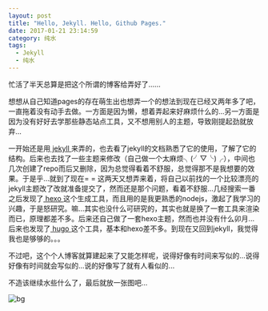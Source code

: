 ```yaml
---
layout: post
title: "Hello, Jekyll. Hello, Github Pages."
date: 2017-01-21 23:14:59
category: 纯水
tags:
  - Jekyll
  - 纯水
---
```


忙活了半天总算是把这个所谓的博客给弄好了......

想想从自己知道pages的存在萌生出也想弄一个的想法到现在已经又两年多了吧，一直拖着没有动手去做。一方面是因为懒，想着弄起来好麻烦什么的...另一方面是因为没有好好去学那些静态站点工具，又不想用别人的主题，导致刚提起劲就放弃...

一开始还是用[ jekyll ](https://jekyllrb.com/)来弄的，也去看了jekyll的文档熟悉了它的使用，了解了它的结构。后来也去找了一些主题来修改（自己做一个太麻烦╮(╯▽╰)╭），中间也几次创建了repo而后又删除，因为总觉得看着不舒服，总觉得那不是我想要的效果。于是乎...就到了现在= = 这两天又想弄来着，将自己以前找的一个比较漂亮的jekyll主题改了改就准备提交了，然而还是那个问题，看着不舒服...几经搜索一番之后发现了[ hexo ](https://hexo.io) 这个生成工具，而且用的是我更熟悉的nodejs，激起了我学习的兴趣，于是怒研究。嘛...其实也没什么可研究的，其实也就是换了一套工具来渲染而已，原理都差不多。后来还自己做了一套hexo主题，然而也并没有什么卯月... 后来也发现了[ hugo ](http://www.gohugo.org/)这个工具，基本和hexo差不多。到现在又回到jekyll，我觉得我也是够够的。。。


不过吧，这个个人博客就算建起来了又能怎样呢，说得好像有时间来写似的...说得好像有时间就会写似的...说的好像写了就有人看似的...

不造该继续水些什么了，最后就放一张图吧...

![bg](http://wx1.sinaimg.cn/large/bb9e7ae7gy1fbybvhv7ffj213i0m849r.jpg)